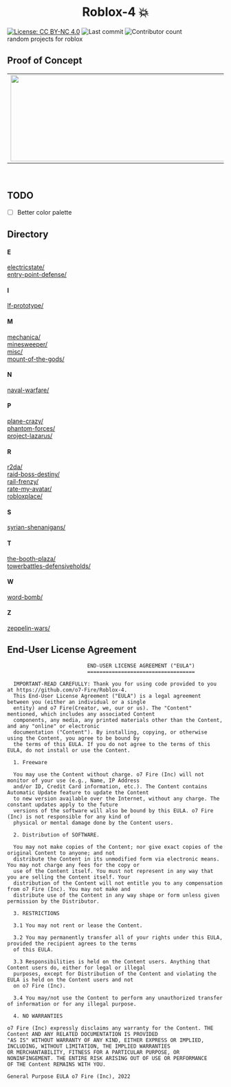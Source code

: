 # <center>Roblox-4 💥</center>
[![License: CC BY-NC 4.0](https://i.creativecommons.org/l/by-nc-sa/4.0/80x15.png)](https://creativecommons.org/licenses/nc-sa/4.0/) ![Last commit](https://img.shields.io/github/last-commit/o7-Fire/Roblox-4) ![Contributor count](https://img.shields.io/github/contributors/o7-Fire/Roblox-4)
\
random projects for roblox

## Proof of Concept

<table align="center">
  <tbody>
    <tr>
      <td align="center">
          <img src="https://media.discordapp.net/attachments/921595377923268708/1039887568352849940/test.png" width="500" height="200"/>
        </td>
      <td align="center">
          <img src="https://external-content.duckduckgo.com/iu/?u=https%3A%2F%2Fi.vgy.me%2FBLqJ2K.png" width="500" height="200"/>
      </td>
      <td align="center">
          <img src="https://external-content.duckduckgo.com/iu/?u=https%3A%2F%2Fi.vgy.me%2FDul269.png" width="500" height="200"/>
      </td>
      <td align="center">
          <img src="https://media.discordapp.net/attachments/1020657391831896115/1041702024502329354/image.png" width="500" height="200"/>
      </td>
    </tr>
  </tbody>
</table>
<br />


## TODO

- [ ] Better color palette

## Directory
#### E
[electricstate/](/electricstate/)
\
[entry-point-defense/](/entry-point-defense/)

#### I
[If-prototype/](/If-prototype/)

#### M
[mechanica/](/mechanica/)
\
[minesweeper/](/minesweeper/)
\
[misc/](/misc/)
\
[mount-of-the-gods/](/mount-of-the-gods/)

#### N
[naval-warfare/](/naval-warfare/)

#### P 
[plane-crazy/](/plane-crazy/)
\
[phantom-forces/](/phantom-forces/)
\
[project-lazarus/](/project-lazarus/)

#### R
[r2da/](/r2da/)
\
[raid-boss-destiny/](/raid-boss-destiny/)
\
[rail-frenzy/](/rail-frenzy/)
\
[rate-my-avatar/](/rate-my-avatar/)
\
[robloxplace/](/robloxplace/)

#### S
[syrian-shenanigans/](/syrian-shenanigans/)

#### T
[the-booth-plaza/](/the-booth-plaza/)
\
[towerbattles-defensiveholds/](/towerbattles-defensiveholds/)

#### W
[word-bomb/](/word-bomb/)

#### Z
[zeppelin-wars/](/zeppelin-wars/)

## End-User License Agreement
```
                          END-USER LICENSE AGREEMENT ("EULA")
                          ===================================

  IMPORTANT-READ CAREFULLY: Thank you for using code provided to you at https://github.com/o7-Fire/Roblox-4.
  This End-User License Agreement ("EULA") is a legal agreement between you (either an individual or a single
  entity) and o7 Fire(Creator, we, our or us). The "Content" mentioned, which includes any associated Content
  components, any media, any printed materials other than the Content, and any "online" or electronic
  documentation ("Content"). By installing, copying, or otherwise using the Content, you agree to be bound by
  the terms of this EULA. If you do not agree to the terms of this EULA, do not install or use the Content.

  1. Freeware

  You may use the Content without charge. o7 Fire (Inc) will not monitor of your use (e.g., Name, IP Address 
  and/or ID, Credit Card information, etc.). The Content contains Automatic Update feature to update the Content
  to new version available over the Internet, without any charge. The constant updates apply to the future 
  versions of the software will also be bound by this EULA. o7 Fire (Inc) is not responsible for any kind of
  physical or mental damage done by the Content users.

  2. Distribution of SOFTWARE.

  You may not make copies of the Content; nor give exact copies of the original Content to anyone; and not 
  distribute the Content in its unmodified form via electronic means. You may not charge any fees for the copy or
  use of the Content itself. You must not represent in any way that you are selling the Content itself. Your
  distribution of the Content will not entitle you to any compensation from o7 Fire (Inc). You may not make and
  distribute use of the Content in any way shape or form unless given permission by the Distributor.

  3. RESTRICTIONS
  
  3.1 You may not rent or lease the Content.

  3.2 You may permanently transfer all of your rights under this EULA, provided the recipient agrees to the terms 
  of this EULA. 
  
  3.3 Responsibilities is held on the Content users. Anything that Content users do, either for legal or illegal
  purposes, except for Distribution of the Content and violating the EULA is held on the Content users and not 
  on o7 Fire (Inc).

  3.4 You may/not use the Content to perform any unauthorized transfer of information or for any illegal purpose.
  
  4. NO WARRANTIES

o7 Fire (Inc) expressly disclaims any warranty for the Content. THE Content AND ANY RELATED DOCUMENTATION IS PROVIDED
"AS IS" WITHOUT WARRANTY OF ANY KIND, EITHER EXPRESS OR IMPLIED, INCLUDING, WITHOUT LIMITATION, THE IMPLIED WARRANTIES
OR MERCHANTABILITY, FITNESS FOR A PARTICULAR PURPOSE, OR NONINFINGEMENT. THE ENTIRE RISK ARISING OUT OF USE OR PERFORMANCE
OF THE Content REMAINS WITH YOU.

General Purpose EULA o7 Fire (Inc), 2022

```


